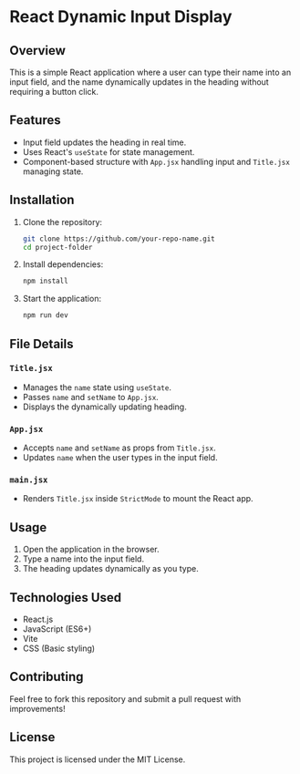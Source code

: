 # React Dynamic Input Display

## Overview
This is a simple React application where a user can type their name into an input field, and the name dynamically updates in the heading without requiring a button click.

## Features
- Input field updates the heading in real time.
- Uses React's `useState` for state management.
- Component-based structure with `App.jsx` handling input and `Title.jsx` managing state.

## Installation
1. Clone the repository:
   ```sh
   git clone https://github.com/your-repo-name.git
   cd project-folder
   ```

2. Install dependencies:
   ```sh
   npm install
   ```

3. Start the application:
   ```sh
   npm run dev
   ```

## File Details

### `Title.jsx`
- Manages the `name` state using `useState`.
- Passes `name` and `setName` to `App.jsx`.
- Displays the dynamically updating heading.

### `App.jsx`
- Accepts `name` and `setName` as props from `Title.jsx`.
- Updates `name` when the user types in the input field.

### `main.jsx`
- Renders `Title.jsx` inside `StrictMode` to mount the React app.

## Usage
1. Open the application in the browser.
2. Type a name into the input field.
3. The heading updates dynamically as you type.

## Technologies Used
- React.js
- JavaScript (ES6+)
- Vite
- CSS (Basic styling)

## Contributing
Feel free to fork this repository and submit a pull request with improvements!

## License
This project is licensed under the MIT License.

